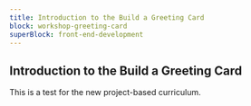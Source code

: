 ```yaml
---
title: Introduction to the Build a Greeting Card
block: workshop-greeting-card
superBlock: front-end-development
---
```


## Introduction to the Build a Greeting Card

This is a test for the new project-based curriculum.

